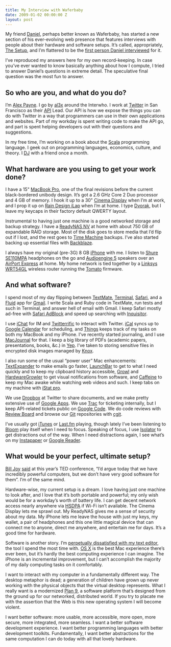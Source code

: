 ```yaml
---
title: My Interview with Waferbaby
date: 2009-01-02 00:00:00 Z
layout: post
---
```





My friend [Daniel](http://waferbaby.com/), perhaps better known as Waferbaby, has started a new section of his ever-evolving web presence that features interviews with people about their hardware and software setups. It’s called, appropriately, [The Setup](http://waferbaby.com/setup), and I’m flattered to be the [first person Daniel interviewed](http://waferbaby.com/setup/2009/01/02/al3x) for it.

I’ve reproduced my answers here for my own record-keeping. In case you’ve ever wanted to know basically anything about how I compute, I tried to answer Daniel’s questions in extreme detail. The speculative final question was the most fun to answer.

So who are you, and what do you do?
-----------------------------------

I’m [Alex Payne](http://al3x.net/). I go by [al3x](http://twitter.com/al3x) around the Interwho. I work at [Twitter](http://twitter.com/) in San Francisco as their [API](http://apiwiki.twitter.com/) Lead. Our API is how we expose the things you can do with Twitter in a way that programmers can use in their own applications and websites. Part of my workday is spent writing code to make the API go, and part is spent helping developers out with their questions and suggestions.

In my free time, I’m working on a book about the [Scala](http://scala-lang.org/) programming language. I geek out on programming languages, economics, culture, and theory. I [DJ](http://seriousdjs.net/) with a friend once a month.

What hardware are you using to get your work done?
--------------------------------------------------

I have a 15" [MacBook Pro](http://www.apple.com/macbookpro/), one of the final revisions before the current black-bordered unibody design. It’s got a 2.6 GHz Core 2 Duo processor and 4 GB of memory. I hook it up to a 30" [Cinema Display](http://www.apple.com/displays/cinema/) when I’m at work, and I prop it up on [Rain Design iLap](http://www.raindesigninc.com/ilap.html) when I’m at home. I type [Dvorak](http://en.wikipedia.org/wiki/Dvorak_Simplified_Keyboard), but I leave my keycaps in their factory default QWERTY layout.

Instrumental to having just one machine is a good networked storage and backup strategy. I have a [ReadyNAS NV](http://www.readynas.com/) at home with about 750 GB of expandable RAID storage. Most of the disk goes to store media that I’d flip out if I lost, and the rest goes to [Time Machine](http://www.apple.com/macosx/features/timemachine.html) backups. I’ve also started backing up essential files with [Backblaze](https://www.backblaze.com/).

I always have my original (pre-3G) 8 GB [iPhone](http://www.apple.com/iphone/) with me. I listen to [Shure SE110MPA](http://store.shure.com/store/shure/en_US/DisplayProductDetailsPage/productID.106610400) headphones on the go and [Audioengine 5](http://www.audioengineusa.com/a5_home.php) speakers over an [AirPort Express](http://www.apple.com/airportexpress/) at home. My home network is tied together by a [Linksys WRT54GL](http://en.wikipedia.org/wiki/Linksys_WRT54G_series) wireless router running the [Tomato](http://www.polarcloud.com/tomato) firmware.

And what software?
------------------

I spend most of my day flipping between [TextMate](http://macromates.com/), [Terminal](http://www.apple.com/macosx/technology/unix.html), [Safari](http://www.apple.com/safari/), and a [Fluid](http://fluidapp.com/) app for [Gmail](http://mail.google.com/). I write Scala and Ruby code in TextMate, run tests and such in Terminal, and answer hell of email with Gmail. I keep Safari mostly ad-free with [Safari AdBlock](http://safariadblock.sourceforge.net/) and speed up searching with [Inquisitor](http://www.inquisitorx.com/safari/index_en.php).

I use [iChat](http://www.apple.com/macosx/features/ichat.html) for IM and [Twitterrific](http://iconfactory.com/software/twitterrific) to interact with Twitter. [iCal](http://www.apple.com/macosx/features/300.html#ical) syncs up to [Google Calendar](http://www.google.com/calendar) for scheduling, and [Things](http://culturedcode.com/things/) keeps track of my tasks on both my MacBook and my iPhone. I’ve recently started journaling, and I use [MacJournal](http://www.marinersoftware.com/sitepage.php?page=85) for that. I keep a big library of PDFs (academic papers, presentations, books, &c.) in [Yep](http://www.yepthat.com/yep/index.html). I’ve taken to storing sensitive files in encrypted disk images managed by [Knox](http://www.knoxformac.com/).

I also run some of the usual “power user” Mac enhancements: [TextExpander](http://www.smileonmymac.com/TextExpander/) to make emails go faster, [LaunchBar](http://www.obdev.at/launchbar/) to get to what I need quickly and to keep my clipboard history accessible, [Growl](http://growl.info/) and [HardwareGrowler](http://growl.info/documentation/hardwaregrowler.php) to get visual notifications from software, and [Caffeine](http://lightheadsw.com/caffeine/) to keep my Mac awake while watching web videos and such. I keep tabs on my machine with [iStat pro](http://islayer.com/apps/istatpro/).

We use [Dropbox](http://www.getdropbox.com/) at Twitter to share documents, and we make pretty extensive use of [Google Apps](http://www.google.com/apps/intl/en/business/index.html). We use [Trac](http://trac.edgewall.org/) for ticketing internally, but I keep API-related tickets public on [Google Code](http://code.google.com/p/twitter-api/issues/list). We do code reviews with [Review Board](http://www.review-board.org/) and browse our [Git](http://git.or.cz/) repositories with [cgit](http://hjemli.net/git/cgit/).

I’ve usually got [iTunes](http://www.apple.com/itunes/) or [Last.fm](http://www.last.fm/) playing, though lately I’ve been listening to [Bloom](http://linktoapp.com/bloom) play itself when I need to focus. Speaking of focus, I use [Isolator](http://willmore.eu/software/isolator/) to get distractions out of the way. When I need distractions again, I see what’s on my [Instapaper](http://www.instapaper.com/) or [Google Reader](http://www.google.com/reader/).

What would be your perfect, ultimate setup?
-------------------------------------------

[Bill Joy](http://en.wikipedia.org/wiki/Bill_Joy) [said](http://www.youtube.com/watch?v=LN2shXeJNz8&feature=channel_page) at this year’s TED conference, “I’d argue today that we have incredibly powerful computers, but we don’t have very good software for them”. I’m of the same mind.

Hardware-wise, my current setup is a dream. I love having just one machine to look after, and I love that it’s both portable and powerful; my only wish would be for a workday’s worth of battery life. I can get decent network access nearly anywhere via [HSDPA](http://www.wireless.att.com/businesscenter/broadbandconnect_b2b/?_requestid=42465) if Wi-Fi isn’t available. The Cinema Display lets me sprawl out. My ReadyNAS gives me a sense of security about my data. My iPhone lets me leave the house with just my keys, my wallet, a pair of headphones and this one little magical device that can connect me to anyone, direct me anywhere, and entertain me for days. It’s a good time for hardware.

Software is another story. I’m [perpetually dissatisfied with my text editor](http://al3x.net/2008/10/22/on-flight-to-old-text-editors.html), the tool I spend the most time with. [OS X](http://www.apple.com/macosx/) is the best Mac experience there’s ever been, but it’s hardly the best computing experience I can imagine. The iPhone is an incremental improvement, but I can’t accomplish the majority of my daily computing tasks on it comfortably.

I want to interact with my computer in a fundamentally different way. The desktop metaphor is dead; a generation of children have grown up never working with the physical objects that the virtual desktop represents. What I really want is a modernized [Plan 9](http://en.wikipedia.org/wiki/Plan_9_from_Bell_Labs), a software platform that’s designed from the ground up for our networked, distributed world. If you try to placate me with the assertion that the Web is this new operating system I will become violent.

I want better software: more usable, more accessible, more open, more secure, more integrated, more seamless. I want a better software development experience. I want better programming languages with better development toolkits. Fundamentally, I want better abstractions for the same computation I can do today with all that lovely hardware.

